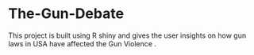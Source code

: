 # The-Gun-Debate
This project is built using R shiny and gives the user insights on how gun laws in USA have affected the Gun Violence .
